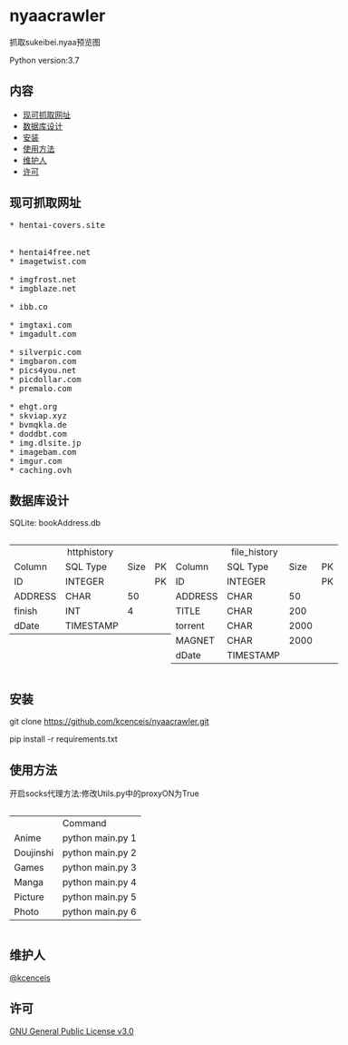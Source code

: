 # nyaacrawler

抓取sukeibei.nyaa预览图

Python version:3.7

## 内容

- [现可抓取网址](#现可抓取网址)
- [数据库设计](#数据库设计)
- [安装](#安装)
- [使用方法](#使用方法)
- [维护人](#维护人)
- [许可](#许可)

## 现可抓取网址
<pre>
* hentai-covers.site


* hentai4free.net
* imagetwist.com

* imgfrost.net
* imgblaze.net

* ibb.co

* imgtaxi.com
* imgadult.com

* silverpic.com
* imgbaron.com
* pics4you.net
* picdollar.com
* premalo.com

* ehgt.org
* skviap.xyz
* bvmqkla.de
* doddbt.com
* img.dlsite.jp
* imagebam.com
* imgur.com
* caching.ovh
</pre>

## 数据库设计
SQLite: bookAddress.db

<div style=" display:table-cell;">
    <table>
        <tr>
            <td colspan="4" style="text-align:center;">httphistory</td>
        </tr>
        <tr>
            <td>Column</td>
            <td>SQL Type</td>
            <td>Size</td>
            <td>PK</td>
        </tr>
        <tr>
            <td>ID</td>
            <td>INTEGER</td>
            <td></td>
            <td>PK</td>
        </tr>
        <tr>
            <td>ADDRESS</td>
            <td>CHAR</td>
            <td>50</td>
            <td></td>
        </tr>
        <tr>
            <td>finish</td>
            <td>INT</td>
            <td>4</td>
            <td></td>
        </tr>
        <tr>
            <td>dDate</td>
            <td>TIMESTAMP</td>
            <td></td>
            <td></td>
        </tr>
    </table>
</div>

<div style="  display:table-cell;">
    <table>
        <tr>
            <td colspan="4" style="text-align:center;">file_history</td>
        </tr>
        <tr>
            <td>Column</td>
            <td>SQL Type</td>
            <td>Size</td>
            <td>PK</td>
        </tr>
        <tr>
            <td>ID</td>
            <td>INTEGER</td>
            <td></td>
            <td>PK</td>
        </tr>
        <tr>
            <td>ADDRESS</td>
            <td>CHAR</td>
            <td>50</td>
            <td></td>
        </tr>
        <tr>
            <td>TITLE</td>
            <td>CHAR</td>
            <td>200</td>
            <td></td>
        </tr>
        <tr>
            <td>torrent</td>
            <td>CHAR</td>
            <td>2000</td>
            <td></td>
        </tr>
        <tr>
            <td>MAGNET</td>
            <td>CHAR</td>
            <td>2000</td>
            <td></td>
        </tr>
        <tr>
            <td>dDate</td>
            <td>TIMESTAMP</td>
            <td></td>
            <td></td>
        </tr>
    </table>
</div>

## 安装

git clone https://github.com/kcenceis/nyaacrawler.git

pip install -r requirements.txt

## 使用方法

开启socks代理方法:修改Utils.py中的proxyON为True

<div style="  display:table-cell; ">
<table>
  <tr>
       <td></td>
       <td>Command</td>
  </tr>
  <tr>
       <td>Anime</td>
       <td>python main.py 1</td>
  </tr>
  <tr>
       <td>Doujinshi</td>
       <td>python main.py 2</td>
  </tr>
  <tr>
       <td>Games</td>
       <td>python main.py 3</td>
  </tr>
  <tr>
       <td>Manga</td>
       <td>python main.py 4</td>
  </tr>
  <tr>
       <td>Picture</td>
       <td>python main.py 5</td>
  </tr>
  <tr>
       <td>Photo</td>
       <td>python main.py 6</td>
  </tr>
</table>
</div>

## 维护人

[@kcenceis](https://github.com/kcenceis)

## 许可

[GNU General Public License v3.0](LICENSE)
